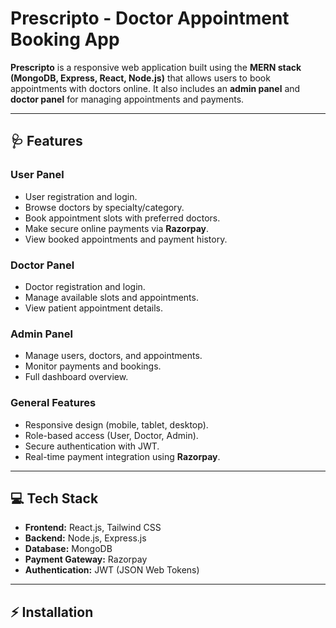 # Prescripto - Doctor Appointment Booking App

**Prescripto** is a responsive web application built using the **MERN stack (MongoDB, Express, React, Node.js)** that allows users to book appointments with doctors online. It also includes an **admin panel** and **doctor panel** for managing appointments and payments.

---

## 🩺 Features

### User Panel

- User registration and login.
- Browse doctors by specialty/category.
- Book appointment slots with preferred doctors.
- Make secure online payments via **Razorpay**.
- View booked appointments and payment history.

### Doctor Panel

- Doctor registration and login.
- Manage available slots and appointments.
- View patient appointment details.

### Admin Panel

- Manage users, doctors, and appointments.
- Monitor payments and bookings.
- Full dashboard overview.

### General Features

- Responsive design (mobile, tablet, desktop).
- Role-based access (User, Doctor, Admin).
- Secure authentication with JWT.
- Real-time payment integration using **Razorpay**.

---

## 💻 Tech Stack

- **Frontend:** React.js, Tailwind CSS
- **Backend:** Node.js, Express.js
- **Database:** MongoDB
- **Payment Gateway:** Razorpay
- **Authentication:** JWT (JSON Web Tokens)

---

## ⚡ Installation
